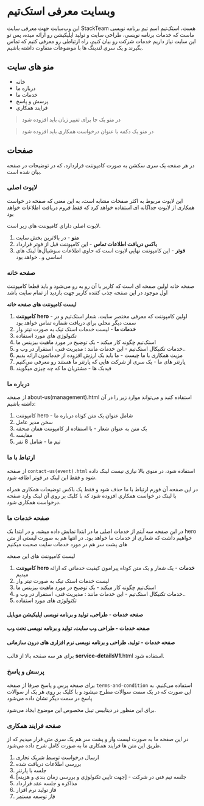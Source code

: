 # وبسایت معرفی استک‌تیم



این وب‌سایت جهت معرفی سایت StackTeam هست، استک‌تیم اسم تیم برنامه نویسی ماست که خدمات برنامه نویسی، طراحی سایت و تولید اپلیکیشن رو ارائه میده، پس تو این سایت نیاز داریم خدمات شرکت رو بیان کنیم، راه ارتباطی رو معرفی کنیم که تماس بگیرند و یک سری لندینگ ها با موضوعات متفاوت داشته باشیم.





## منو های سایت 



- خانه
- درباره ما
- خدمات ما
- پرسش و پاسخ
- فرایند همکاری



> در منو یک جا برای تغییر زبان باید افزوده شود



> در منو یک دکمه با عنوان درخواست همکاری باید افزوده شود





## صفحات 



در هر صفحه یک سری سکشن به صورت کامپوننت قراردارد، که در توضیحات در صفحه بیان شده است.



### لایوت اصلی

این لایوت مربوط به اکثر صفحات مشابه است، به این معنی که صفحه در خواست همکاری از لایوت جداگانه ای استفاده خواهد کرد که فقط فروم دریافت اطلاعات خواهد بود



لایوت اصلی دارای کامپوننت های زیر است.



1. **منو** - در بالاترین بخش سایت
2. **باکس دریافت اطلاعات تماس** - این کامپوننت قبل از فوتر قرارداد
3. **فوتر** - این کامپوننت نهایی لایوت است که حاوی اطلاعات سوشیال‌ها لینک های اساسی و.. خواهد بود



### صفحه خانه 

صفحه خانه اولین صفحه ای است که کاربر با آن رو به رو می‌شود و باید قطعا کامپوننت اول موجود در این صفحه جذب کننده کاربر جهت بازدید از تمام سایت باشد



**لیست کامپوننت های صفحه خانه** 



1. **کامپوننت hero** - اولین کامپوننت که معرفی مختصر سایت، شعار استک‌تیم و در سمت دیگر محلی برای دریافت شماره تماس خواهد بود
2. **خدمات ما** - لیست خدمات استک تیک به صورت تیتر وار
3. تکنولوژی های مورد استفاده
4. استک‌تیم چگونه کار میکند - یک توضیح در مورد ماهیت بیزینس ما
5. خدمات تکنیکال استک‌تیم - این خدمات مانند : مدیریت فنی، استقرار در وب و..
6. مزیت همکاری با ما چیست - ما باید یک ارزش افزوده از خدماتمون ارائه بدیم
7. پارتنر های ما - یک سری از شرکت هایی که پارتنر ما هستند رو معرفی می‌کنیم
8. فیدبک ها - مشتریان ما که چه چیزی میگویند



### درباره ما



از صفحه about-us(management).html استفاده کنید و می‌تواند موارد زیر را در آن داشته باشیم‌:



1. کامپوننت hero - شامل عنوان یک متن کوتاه درباره ما
2. سخن مدیر عامل
3. یک متن به عنوان شعار - با استفاده از کامپوننت همان صحفه
4. مقایسه
5. تیم ما - شامل 8 نفر 



### ارتباط با ما 



از صفحه `contact-us(event).html` استفاده شود، در منوی بالا نیازی نیست لینک داده شود و فقط این لینک در فوتر اظافه شود.



در این صفحه آن فورم ارتباط با ما حذف شود و فقط یک باکس توضیحات همکاری همراه با لینک در خواست همکاری افزوده شود که با کلیک بر روی آن لینک وارد صفحه درخواست همکاری شود.





### صفحه خدمات ما



در این صفحه سه آیتم از خدمات اصلی ما در ابتدا نمایش داده میشه. و در ابتدا یک hero خواهیم داشت که شعاری از خدمات ما خواهد بود. در انتها هم به صورت لیستی از متن های پشت سر هم در مورد خدمات سایت صحبت میکنیم



لیست کامپوننت های این صفحه



1. **کامپوننت hero خدمات** - یک شعار و یک متن کوتاه پیرامون کیفیت خدماتی که ارائه میدیم
2. لیست خدمات استک تیک به صورت تیتر وار
3. استک‌تیم چگونه کار میکند - یک توضیح در مورد ماهیت بیزینس ما
4. خدمات تکنیکال استک‌تیم - این خدمات مانند : مدیریت فنی، استقرار در وب و..
5. تکنولوژی های مورد استفاده



#### صفحه خدمات - طراحی، تولید و برنامه نویسی اپلیکیشن موبایل



#### صفحه خدمات - طراحی وب سایت، تولید و برنامه نویسی تحت وب



#### صفحه خدمات - تولید، طراحی و برنامه نویسی نرم افزاری های درون سازمانی





برای هر سه صفحه بالا از قالب **service-detailsV1**.html استفاده شود.





### پرسش و پاسخ



برای صفحه پرس و پاسخ صرفا از صفحه `terms-and-condition` استفاده می‌کنیم. به این صورت که در یک سمت سوالات مطرح میشود و با کلیک بر روی هر یک از سوالات پاسخ در سمت دیگر نشان داده می‌شود

برای این منظور در دیتابیس تیبل مخصوص این موضوع ایجاد می‌شود.



### صفحه فرایند همکاری 



در این صفحه ما به صورت لیست وار و پشت سر هم یک سری متن قرار میدیم که از طریق این متن ها فرایند همکاری ما به صورت کامل شرح داده می‌شود.



1. ارسال درخواست توسط شریک تجاری
2. بررسی اطلاعات دریافت شده 
3.  جلسه با پارتنر
4. جلسه تیم فنی در شرکت - [جهت تایین تکنولوژی و بررسی زمان بندی و هزینه]
5. مذاکره و جلسه عقد قرارداد
6. فاز تولید نرم افزار
7. فاز توسعه مستمر





